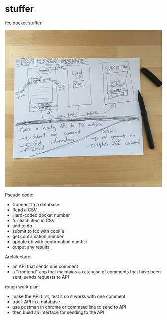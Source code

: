 # stuffer
fcc docket stuffer

![](stuffer-brainstorm.jpg)

Pseudo code:
* Connect to a database
* Read a CSV
* Hard-coded docket number
* for each item in CSV
* add to db
* submit to fcc with cookie
* get confirmation number
* update db with confirmation number
* output any results


Architecture:
* an API that sends one comment
* a "frontend" app that maintains a database of comments that have been sent, sends requests to API


rough work plan:
 * make the API first, test it so it works with one comment
 * track API in a database
 * use postman in chrome or command line to send to API
 * then build an interface for sending to the API
